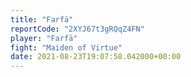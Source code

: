 ```yaml
---
title: "Farfä"
reportCode: "2XYJ67t3gRQqZ4FN"
player: "Farfä"
fight: "Maiden of Virtue"
date: 2021-08-23T19:07:58.042000+00:00
---
```

